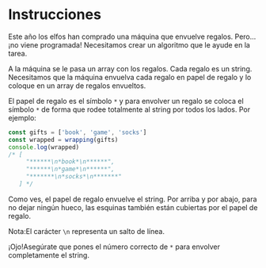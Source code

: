 # Instrucciones

Este año los elfos han comprado una máquina que envuelve regalos. Pero... ¡no viene programada! Necesitamos crear un algoritmo que le ayude en la tarea.

A la máquina se le pasa un array con los regalos. Cada regalo es un string. Necesitamos que la máquina envuelva cada regalo en papel de regalo y lo coloque en un array de regalos envueltos.

El papel de regalo es el símbolo `*` y para envolver un regalo se coloca el símbolo `*` de forma que rodee totalmente al string por todos los lados. Por ejemplo:

```javascript
const gifts = ['book', 'game', 'socks']
const wrapped = wrapping(gifts)
console.log(wrapped)
/* [
     "******\n*book*\n******",
     "******\n*game*\n******",
     "*******\n*socks*\n*******"
   ] */
```

Como ves, el papel de regalo envuelve el string. Por arriba y por abajo, para no dejar ningún hueco, las esquinas también están cubiertas por el papel de regalo.

Nota:El carácter `\n` representa un salto de línea.

¡Ojo!Asegúrate que pones el número correcto de `*` para envolver completamente el string.
